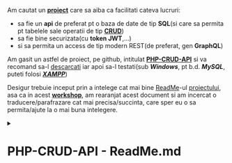 Am cautat un [**proiect**](https://github.com/codemage66/PHP-CRUD-API?tab=readme-ov-file#php-crud-api) care sa aiba ca facilitati cateva lucruri:
- sa fie un **api** de preferat pt o baza de date de tip **SQL**(si care sa permita pt tabelele sale operatii de tip [**CRUD**](https://en.wikipedia.org/wiki/Create,_read,_update_and_delete))
- sa fie bine securizata(cu **token JWT**,...)
- si sa permita un access de tip modern REST(de preferat, gen **GraphQL**)

Am gasit un astfel de proiect, pe github, intitulat [**PHP-CRUD-API**](https://github.com/codemage66/PHP-CRUD-API?tab=readme-ov-file#php-crud-api) si va recomand sa-l [descarcati](https://github.com/codemage66/PHP-CRUD-API?tab=readme-ov-file#php-crud-api)  iar apoi sa-l testati(sub ***Windows***, pt b.d. ***MySQL***, puteti folosi [***XAMPP***](https://www.apachefriends.org/download.html))

Desigur trebuie inceput prin a intelege cat mai bine [ReadMe](https://github.com/codemage66/PHP-CRUD-API/blob/main/README.md)-ul [proiectului](https://github.com/codemage66/PHP-CRUD-API?tab=readme-ov-file#php-crud-api), 
asa ca in acest [**workshop**](https://github.com/stefanache/MFP-ANAF-RO/tree/main/php_scripts/CRUD_API), am rearanjat acest document si am incercat o traducere/parafrazare cat mai precisa/succinta, care sper eu o sa permita/ajute la o mai buna intelegere.

<details><summary><h1>PHP-CRUD-API - ReadMe.md</h1></summary>
<br/><hr/>
  Acest proiect poate fi lansat accesand un singur script(<b><a href="https://github.com/codemage66/PHP-CRUD-API/blob/main/api.php">api.php</a></b>).
  Acest principal-fisier, adauga un set de functii CRUD-API REST la tabelele unei b.d. <b>SQL</b>(MySQL/MariaDB,PostgreSQL,SQL-Server 
  sua chiar SQLite).
  Desigur, pt a fi rulat, trebuie mai intai sa fie incarcat pe webserver-ul nostru, ca mai apoi sa asiguram conectarea la b.d. SQL, 
  iar in final sa beneficiem de acel set complet de functii CRUD-API accesibile via REST.<br/>
  
  <i>NotaBene</i>(NB): Acest proiect-php este implementarea de referinta a unui alt proiect github-php, si anume,  <a href="https://treeql.org/"><b>TreeQL</b></a>
  <details><summary><h2>Cerinte</h2></summary>
  <br/><hr/>
     - <b>PHP 7.2</b> sau o versiune ulterioară(eu am testat pe PHP 8.3.7) cu drivere <i>PDO</i> activate(sub <b>Windows</b>, cum am si eu, in <b>php.ini</b> trebuie sa aveti <b>extension=php_pdo_mysql.dll</b>  de/necomentat) pentru unul dintre aceste sisteme de baze de date(b.d.):<br/>
     &nbsp;&nbsp;&nbsp;&nbsp;&nbsp;- <b>MySQL 5.7</b> / <b>MariaDB 10.0</b> sau o versiune ulterioară pentru caracteristici spațiale în MySQL<br/>
     &nbsp;&nbsp;&nbsp;&nbsp;&nbsp;- <b>PostgreSQL 9.5</b> sau o versiune ulterioară cu <i>PostGIS 2.2</i> sau o versiune ulterioară pentru caracteristici spațiale<br/>
     &nbsp;&nbsp;&nbsp;&nbsp;&nbsp;- <b>SQL Server 2017</b> sau o versiune ulterioară (2019 are și suport pentru Linux)<br/>
     &nbsp;&nbsp;&nbsp;&nbsp;&nbsp;- <b>SQLite 3.16</b> sau o versiune ulterioară (funcțiile spațiale <i>NU</i> sunt acceptate)<br/>   
  <hr/><br/>
  </details>
  <details><summary><h2>Instalare</h2></summary>
  <br/><hr/>
   Descarcati(download-ati) fisierul "<b><a href="https://github.com/stefanache/MFP-ANAF-RO/blob/main/php_scripts/CRUD_API/api.php">api.php</a></b>" din ultima versiune: <b>https://github.com/mevdschee/php-crud-api/releases/latest</b> ,<br/>
   sau direct din : <b>https://raw.githubusercontent.com/mevdschee/php-crud-api/main/api.php</b>

   Aceasta este o aplicație cu un/intr-un  singur fișier("<b>api.php</b>")! Încarcă [„api.php”](https://github.com/codemage66/PHP-CRUD-API/blob/main/api.php) undeva(pt XAMPP, fișierul "<b>api.php</b>" se salveaza/incarca in directorul C:\xampp\htdocs\PHP-CRUD-API\) și apoi bucură-te de rulare!

   Pentru dezvoltarea locală, fara a folosi un webserver/cadru specializat(cum este XAMPP), puteți rula serverul-web/webserverul încorporat al lui PHP:
   
      php -S localhost:8080
   
   Testați scriptul deschizând in browserl dvs(ex. Chrome) următoarea adresă URL:

      http://localhost:8080/api.php/records/posts/1
      
   Nu uitați să modificați configurația din partea de jos a fișierului.

   Alternativ, puteți integra acest proiect în cadrul webserver ales de dvs., consultați:
   
   - [API-ul REST automat pentru Laravel](https://tqdev.com/2019-automatic-rest-api-laravel)
   - [API-ul REST automat pentru Symfony 4](https://tqdev.com/2019-automatic-rest-api-symfony)
   - [API-ul REST automat pentru SlimPHP 4](https://tqdev.com/2019-automatic-api-slimphp-4)

  În toate aceste integrări, este folosit [Composer](https://getcomposer.org/), pentru a încărca acest proiect ca o dependența.<br/>
  Pentru persoanele care nu folosesc Composer ca builder/instalator a fost furnizat fisierul ["api.include.php"](https://github.com/codemage66/PHP-CRUD-API/blob/main/api.include.php)<br/>
  Acest fișier conține totul din fisierul [„api.php”](https://github.com/codemage66/PHP-CRUD-API/blob/main/api.php), cu excepția configurației de la [„src/index.php”](https://github.com/codemage66/PHP-CRUD-API/blob/main/src/index.php) și poate fi folosit de funcția [„include”](https://www.php.net/manual/en/function.include.php) a PHP-ului.<br/>

  Insa, inainte de toate trebuie 
  
  - creata baza de date( in **MySQL** in cazul meu; numele b.d. este [***php_crud_api_db***](https://github.com/stefanache/MFP-ANAF-RO/blob/main/php_scripts/CRUD_API/php_crud_api_db.sql)), 
  - apoi, trebuie modificat in api.php( trebuie verificate configurarea b.d...cititi cu atentie capitolul urmator intitulat [***Configurare***](https://github.com/stefanache/MFP-ANAF-RO/blob/main/php_scripts/CRUD_API/ReadMe.md#configurare)) si 
  - in final trebuie rulat batch-ul(creat de mine) [**_RUN.bat**](https://github.com/stefanache/MFP-ANAF-RO/blob/main/php_scripts/CRUD_API/_RUN.bat)(consultati si/cu **phpinfo()** din ***index.php***, sa vedeti daca suportul **PDO**,din ***php.ini*** este activat?!).

Linia de comanda **composer install** din [**_RUN.bat**](https://github.com/stefanache/MFP-ANAF-RO/blob/main/php_scripts/CRUD_API/_RUN.bat) va instala toate librariile/**dependentele** de care depinde acest api intr-un director denumit **vendor**

[**Composer**](https://programam.ro/posts/view/ce-este-composer) va citi fisierul [***composer.json/composer.phare***](https://github.com/stefanache/MFP-ANAF-RO/blob/main/php_scripts/CRUD_API/composer.json) pentru a stii ca anume **dependente(librarii,tools-uri...)** trebuiesc instalate pt acest **PHP-CRUD-API**.

In acest fisier de configurare, [***composer.json/composer.phare***](https://github.com/stefanache/MFP-ANAF-RO/blob/main/php_scripts/CRUD_API/composer.json), veti vedea/intalni/observa ca aveti niste **keywords** / [**cuvinte-cheie**](https://www.invata-programare.ro/index.php/article/discutii-despre-composerjson-si-composerlock);

Desi aceste "keywords/tags/labels/topics", sunt doar niste meta-informatii(au caracter pur informal, ele-neavand un rol activ in instalare) totusi veti putea afla ce suport ofera sau daca vreti nuanteaza suportul instalarii, oferind informatii utile despre sistemele de baze de date suportate(in cazul meu **MySQL**) sau daca ofera suport pt swagger, openapi, s.a.m.d.

Sau daca vreti, intr-un sens mai larg, sau d.p.d.v conceptual, aceste cuvinte pot sa va focuseze atentia ori sa va duca cu gandul la/catre anumite subiecte/teorii/standarde-cheie care au legatura cu acest proiect...( a se urmari si sectiunea de [**Configurare**](https://github.com/stefanache/MFP-ANAF-RO/blob/main/php_scripts/CRUD_API/ReadMe.md#configurare))

  <hr/><br/>
  </details>  
  <details><summary><h2>Configurare</h2></summary>
  <br/><hr/><pre>
   In partea de jos a fișierului [„api.php”](https://github.com/stefanache/MFP-ANAF-RO/blob/main/php_scripts/CRUD_API/api.php) 
   trebuie sa editati liniile de mai jos(si sa inlocuiti ****xxx*** cu datele dvs concrete, de conectare la b.d. MySQL:  
      $config = new Config([
          'username' => 'xxx',
          'password' => 'xxx',
          'database' => 'xxx',
      ]);
      Dupa editare/modificare aceaste linii ar putea arata astfel:
      $config = new Config([
          'username' => 'root',
          'password' => '',
          'database' => 'php_crud_api_db',
      ]); </pre> 
Acestea sunt toate opțiunile de configurare și valoarea lor implicită între paranteze:<br/>
    
 - „driver”: mysql, pgsql, sqlsrvsau sqlite( implicit mysql)
 - „address”: numele de gazdă (sau numele fișierului) al serverului bazei de date ( implicit localhost)
 - „port”: portul TCP al serverului de baze de date (valoarea implicita a portului este cea aferenta driverului implicit: well-known ports)
 - „username”: numele de utilizator al utilizatorului care se conectează la baza de date (fără implicit)
 - „password”: parola utilizatorului care se conectează la baza de date (nu exista o valoare implicita)
 - „database”: baza de date la care se face conectarea (nu exista valoare implicita)
 - „command”: ​​SQL suplimentar pentru a inițializa conexiunea la baza de date (implicit nici-un SQL)
 - „tables”: listă separată prin virgulă de tabele de publicat (implicit la „all”)
 - „mapping”: listă separată prin virgulă de mapări de tabel/coloană (fără harta/asociere/mapare)
 - „geometrySRID”: <a href="https://en.wikipedia.org/wiki/Spatial_reference_system">SRID</a> asumat la conversia din WKT în geometrie ( implicit 4326)
 - „middlewares”: Listă de middleware de încărcat ( implicit <a href="https://en.wikipedia.org/wiki/Cross-origin_resource_sharing">CORS</a>)
 - „controlere”: Listă de controlere de încărcat ( records,geojson,openapi,status)
 - „customControllers”: Lista de controlere personalizate de utilizator de încărcat (fără implicit)
 - „openApiBase”: informații despre <a href="https://en.wikipedia.org/wiki/Open_API">OpenAPI</a> ( {"info":{"title":"PHP-CRUD-API","version":"1.0.0"}})
 - „cacheType”: TempFile, Redis, Memcache, Memcachedsau NoCache( implicit TempFile)
 - "cachePath": calea/adresa cache-ului (implicit în directorul temporar al sistemului)
 - „cacheTime”: numărul de secunde în care memoria cache este validă ( implicit 10)
 - „jsonOptions”: Opțiuni utilizate pentru codificarea JSON ( JSON_UNESCAPED_UNICODE)
 - „debug”: afișați erorile în anteturile „X-Exception” ( implicit false)
 - „basePath”: calea de bază URI a API-ului (în mod implicit valoarea este determinată folosind PATH_INFO )

Toate aceste opțiuni de configurare sunt disponibile și ca variabile de mediu.<br/><br/> 
Scrieți opțiunea de configurare cu majuscule, un prefix „PHP_CRUD_API_” și liniuțe de subliniere pentru <br/>despărțiri de cuvinte, de exemplu:<pre>
PHP_CRUD_API_DRIVER=mysql
PHP_CRUD_API_ADDRESS=localhost
PHP_CRUD_API_PORT=3306
PHP_CRUD_API_DATABASE=php-crud-api
PHP_CRUD_API_USERNAME=php-crud-api
PHP_CRUD_API_PASSWORD=php-crud-api
PHP_CRUD_API_DEBUG=1

Variabilele de mediu au prioritate față de configurația PHP.
</pre>     
 <hr/><br/>
  </details>
  <details><summary><h2>Limitari</h2></summary>
  <br/><hr/><pre>
   
  </pre><hr/><br/>
  </details>
  <details><summary><h2>Caracteristici</h2></summary>
  <br/><hr/><pre>
   
  </pre><hr/><br/>
  </details>
  <details><summary><h2>Proiecte si portari conexe</h2></summary>
  <br/><hr/><pre>
   
  </pre><hr/><br/>
  </details>
  <details><summary><h2>Compilare</h2></summary>
  <br/><hr/><pre>
   
  </pre><hr/><br/>
  </details>
  <details><summary><h2>Dezvoltare</h2></summary>
  <br/><hr/><pre>
   
  </pre><hr/><br/>
  </details>  
<hr/><br/>
</details>
